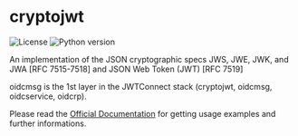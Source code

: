 # cryptojwt

![License](https://img.shields.io/badge/license-Apache%202-blue.svg)
![Python version](https://img.shields.io/badge/python-3.6%20%7C%203.7%7C%203.8%20%7C%203.9-blue.svg)

An implementation of the JSON cryptographic specs JWS, JWE, JWK, and JWA [RFC 7515-7518] and JSON Web Token (JWT) [RFC 7519]

oidcmsg is the 1st layer in the JWTConnect stack (cryptojwt, oidcmsg, oidcservice, oidcrp).

Please read the [Official Documentation](https://cryptojwt.readthedocs.io/en/latest/) for getting usage examples and further informations.
